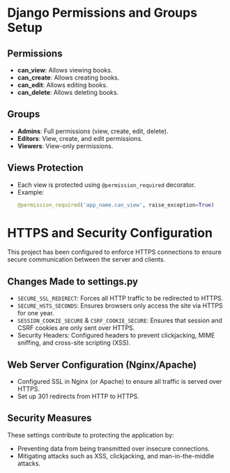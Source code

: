 # Django Permissions and Groups Setup

## Permissions
- **can_view**: Allows viewing books.
- **can_create**: Allows creating books.
- **can_edit**: Allows editing books.
- **can_delete**: Allows deleting books.

## Groups
- **Admins**: Full permissions (view, create, edit, delete).
- **Editors**: View, create, and edit permissions.
- **Viewers**: View-only permissions.

## Views Protection
- Each view is protected using `@permission_required` decorator.
- Example:
  ```python
  @permission_required('app_name.can_view', raise_exception=True)
# HTTPS and Security Configuration

This project has been configured to enforce HTTPS connections to ensure secure communication between the server and clients.

## Changes Made to settings.py
- `SECURE_SSL_REDIRECT`: Forces all HTTP traffic to be redirected to HTTPS.
- `SECURE_HSTS_SECONDS`: Ensures browsers only access the site via HTTPS for one year.
- `SESSION_COOKIE_SECURE` & `CSRF_COOKIE_SECURE`: Ensures that session and CSRF cookies are only sent over HTTPS.
- Security Headers: Configured headers to prevent clickjacking, MIME sniffing, and cross-site scripting (XSS).

## Web Server Configuration (Nginx/Apache)
- Configured SSL in Nginx (or Apache) to ensure all traffic is served over HTTPS.
- Set up 301 redirects from HTTP to HTTPS.

## Security Measures
These settings contribute to protecting the application by:
- Preventing data from being transmitted over insecure connections.
- Mitigating attacks such as XSS, clickjacking, and man-in-the-middle attacks.
